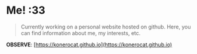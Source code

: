 # Me! :33

> Currently working on a personal website hosted on github.
> Here, you can find information about me, my interests, etc.


**OBSERVE**: [https://konerocat.github.io](https://konerocat.github.io)
